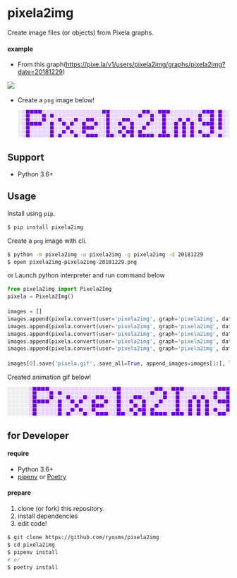 # pixela2img
Create image files (or objects) from Pixela graphs.

#### example

* From this graph(<https://pixe.la/v1/users/pixela2img/graphs/pixela2img?date=20181229>)

![](https://pixe.la/v1/users/pixela2img/graphs/pixela2img?date=20181229)

* Create a `png` image below!

    ![](https://github.com/ryosms/pixela2img/blob/master/docs/pixela2img-pixela2img-20181229.png?raw=true)

## Support

* Python 3.6+

## Usage

Install using `pip`.

```bash
$ pip install pixela2img
```

Create a `png` image with cli.

```bash
$ python -m pixela2img -u pixela2img -g pixela2img -d 20181229
$ open pixela2img-pixela2img-20181229.png
```

or Launch python interpreter and run command below

```hello_pixela.py
from pixela2img import Pixela2Img
pixela = Pixela2Img()

images = []
images.append(pixela.convert(user='pixela2img', graph='pixela2img', date='20181201'))
images.append(pixela.convert(user='pixela2img', graph='pixela2img', date='20181208'))
images.append(pixela.convert(user='pixela2img', graph='pixela2img', date='20181215'))
images.append(pixela.convert(user='pixela2img', graph='pixela2img', date='20181222'))
images.append(pixela.convert(user='pixela2img', graph='pixela2img', date='20181229'))

images[0].save('pixela.gif', save_all=True, append_images=images[1:], loop=0)
```

Created animation gif below!

![](https://github.com/ryosms/pixela2img/blob/master/docs/pixela.gif?raw=true)

## for Developer

#### require

* Python 3.6+
* [pipenv](https://pipenv.readthedocs.io/en/latest/) or [Poetry](https://poetry.eustace.io/)

#### prepare

1. clone (or fork) this repository.
2. install dependencies
3. edit code!

```bash
$ git clone https://github.com/ryosms/pixela2img
$ cd pixela2img
$ pipenv install
# or
$ poetry install
```
